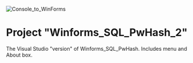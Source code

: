 ![Console_to_WinForms](https://img.shields.io/badge/Console➡️WinForms-Ported-00C853)

# Project "Winforms_SQL_PwHash_2"

The Visual Studio "version" of Winforms_SQL_PwHash. Includes menu and About box. 
